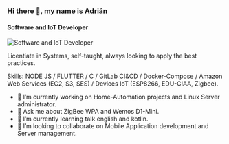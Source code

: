 ### Hi there 👋, my name is Adrián
#### Software and IoT Developer
![Software and IoT Developer](https://www.techarcis.com/wp-content/uploads/2017/03/inner_banner0a-1.jpg)

Licentiate in Systems, self-taught, always looking to apply the best practices.

Skills: NODE JS / FLUTTER / C / GitLab CI&CD / Docker-Compose / Amazon Web Services (EC2, S3, SES) / Devices IoT (ESP8266, EDU-CIAA, Zigbee).

- 🔭 I’m currently working on Home-Automation projects and Linux Server administrator.
- 💬 Ask me about ZigBee WPA and Wemos D1-Mini.
- 🌱 I’m currently learning talk english and kotlin.
- 👯 I’m looking to collaborate on Mobile Application development and Server management.


<!--
**Adrian-Perez-IoT/Adrian-Perez-IoT** is a ✨ _special_ ✨ repository because its `README.md` (this file) appears on your GitHub profile.

Here are some ideas to get you started:

- 🔭 I’m currently working on ...
- 🌱 I’m currently learning ...
- 👯 I’m looking to collaborate on ...
- 🤔 I’m looking for help with ...
- 💬 Ask me about ...
- 📫 How to reach me: ...
- 😄 Pronouns: ...
- ⚡ Fun fact: ...
-->
